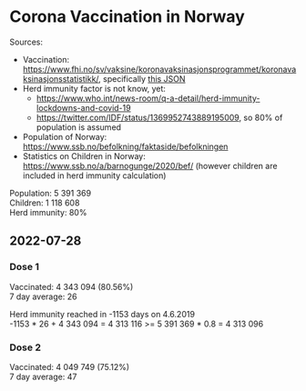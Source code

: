 # Corona Vaccination in Norway

Sources:

- Vaccination: <https://www.fhi.no/sv/vaksine/koronavaksinasjonsprogrammet/koronavaksinasjonsstatistikk/>, specifically [this JSON](https://www.fhi.no/api/chartdata/api/99119)
- Herd immunity factor is not know, yet:
  - <https://www.who.int/news-room/q-a-detail/herd-immunity-lockdowns-and-covid-19>
  - <https://twitter.com/IDF/status/1369952743889195009>, so 80% of population is assumed
- Population of Norway: <https://www.ssb.no/befolkning/faktaside/befolkningen>
- Statistics on Children in Norway: https://www.ssb.no/a/barnogunge/2020/bef/ (however children are included in herd immunity calculation)

Population: 5 391 369  
Children: 1 118 608  
Herd immunity: 80%  

## 2022-07-28

### Dose 1

Vaccinated: 4 343 094 (80.56%)  
7 day average: 26

Herd immunity reached in -1153 days on 4.6.2019  
-1153 * 26 + 4 343 094 = 4 313 116 >= 5 391 369 * 0.8 = 4 313 096

### Dose 2

Vaccinated: 4 049 749 (75.12%)  
7 day average: 47

